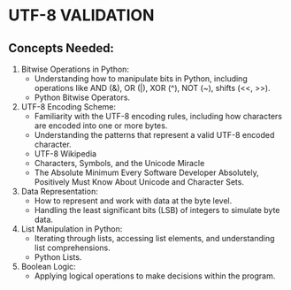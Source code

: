 # UTF-8 VALIDATION  

## Concepts Needed:
1. Bitwise Operations in Python:
    - Understanding how to manipulate bits in Python, including operations like AND (&), OR (|), XOR (^), NOT (~), shifts (<<, >>).
    - Python Bitwise Operators.  
2. UTF-8 Encoding Scheme:
    - Familiarity with the UTF-8 encoding rules, including how characters are encoded into one or more bytes.
    - Understanding the patterns that represent a valid UTF-8 encoded character.
    - UTF-8 Wikipedia
    - Characters, Symbols, and the Unicode Miracle
    - The Absolute Minimum Every Software Developer Absolutely, Positively Must Know About Unicode and Character Sets.  
3. Data Representation:
    - How to represent and work with data at the byte level.
    - Handling the least significant bits (LSB) of integers to simulate byte data.  
4. List Manipulation in Python:
    - Iterating through lists, accessing list elements, and understanding list comprehensions.
    - Python Lists.  
5. Boolean Logic:
    - Applying logical operations to make decisions within the program.
